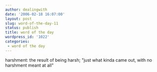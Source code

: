 ```yaml
---
author: dealingwith
date: '2006-02-18 16:07:00'
layout: post
slug: word-of-the-day-11
status: publish
title: word of the day
wordpress_id: '1022'
categories:
 - word of the day
---
```


harshment: the result of being harsh; "just what kinda came out, with no
harshment meant at all"

